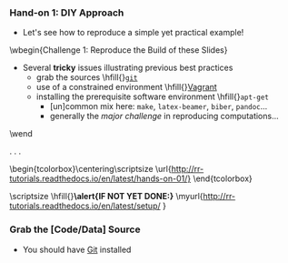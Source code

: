 ### Hand-on 1: DIY Approach

* Let's see how to reproduce a simple yet practical example!

\wbegin{Challenge 1: Reproduce the Build of these Slides}

* Several **tricky** issues illustrating previous best practices
     - grab the sources                 \hfill{}[`git`](https://git-scm.com/)
     - use of a constrained environment \hfill{}[Vagrant](https://www.vagrantup.com)
     - installing the prerequisite software environment \hfill{}`apt-get`
          * [un]common mix here: `make`, `latex-beamer`, `biber`, `pandoc`...
          * generally the _major challenge_ in reproducing computations...

\wend

. . .

\begin{tcolorbox}\centering\scriptsize
\url{http://rr-tutorials.readthedocs.io/en/latest/hands-on-01/}
\end{tcolorbox}

\scriptsize
\hfill{}**\alert{IF NOT YET DONE:}** \myurl{http://rr-tutorials.readthedocs.io/en/latest/setup/   }

### Grab the [Code/Data] Source

* You should have [Git](http://git-scm.com) installed
